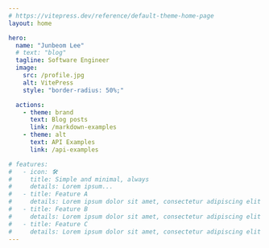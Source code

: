 ```yaml
---
# https://vitepress.dev/reference/default-theme-home-page
layout: home

hero:
  name: "Junbeom Lee"
  # text: "blog"
  tagline: Software Engineer
  image:
    src: /profile.jpg
    alt: VitePress
    style: "border-radius: 50%;"

  actions:
    - theme: brand
      text: Blog posts
      link: /markdown-examples
    - theme: alt
      text: API Examples
      link: /api-examples

# features:
#   - icon: 🛠️
#     title: Simple and minimal, always
#     details: Lorem ipsum...
#   - title: Feature A
#     details: Lorem ipsum dolor sit amet, consectetur adipiscing elit
#   - title: Feature B
#     details: Lorem ipsum dolor sit amet, consectetur adipiscing elit
#   - title: Feature C
#     details: Lorem ipsum dolor sit amet, consectetur adipiscing elit
---
```



